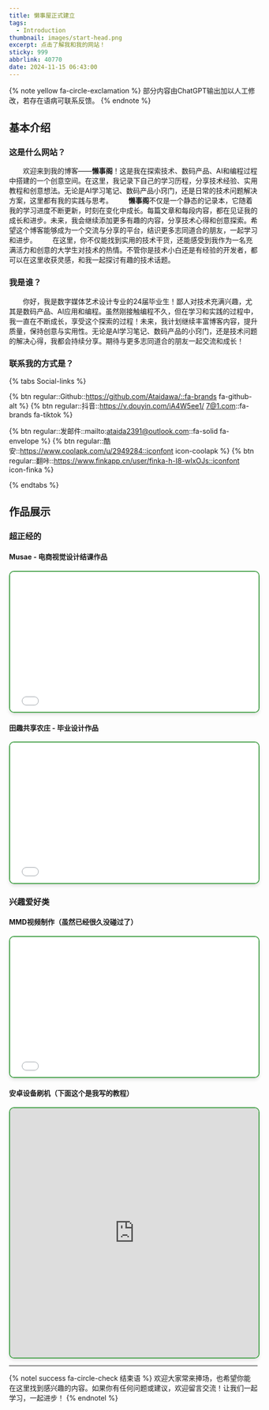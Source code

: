 ```yaml
---
title: 懒事屋正式建立
tags:
  - Introduction
thumbnail: images/start-head.png
excerpt: 点击了解我和我的网站！
sticky: 999
abbrlink: 40770
date: 2024-11-15 06:43:00
---
```


{% note yellow fa-circle-exclamation %} 部分内容由ChatGPT输出加以人工修改，若存在语病可联系反馈。 {% endnote %}
## 基本介绍
### 这是什么网站？

　　欢迎来到我的博客——**懒事阁**！这是我在探索技术、数码产品、AI和编程过程中搭建的一个创意空间。在这里，我记录下自己的学习历程，分享技术经验、实用教程和创意想法。无论是AI学习笔记、数码产品小窍门，还是日常的技术问题解决方案，这里都有我的实践与思考。
　　**懒事阁**不仅是一个静态的记录本，它随着我的学习进度不断更新，时刻在变化中成长。每篇文章和每段内容，都在见证我的成长和进步。未来，我会继续添加更多有趣的内容，分享技术心得和创意探索。希望这个博客能够成为一个交流与分享的平台，结识更多志同道合的朋友，一起学习和进步。
　　在这里，你不仅能找到实用的技术干货，还能感受到我作为一名充满活力和创意的大学生对技术的热情。不管你是技术小白还是有经验的开发者，都可以在这里收获灵感，和我一起探讨有趣的技术话题。

### 我是谁？
　　你好，我是数字媒体艺术设计专业的24届毕业生！鄙人对技术充满兴趣，尤其是数码产品、AI应用和编程。虽然刚接触编程不久，但在学习和实践的过程中，我一直在不断成长，享受这个探索的过程！未来，我计划继续丰富博客内容，提升质量，保持创意与实用性。无论是AI学习笔记、数码产品的小窍门，还是技术问题的解决心得，我都会持续分享。期待与更多志同道合的朋友一起交流和成长！

### 联系我的方式是？
{% tabs Social-links %}
<!-- tab 公共 -->
{% btn regular::Github::https://github.com/Ataidawa/::fa-brands fa-github-alt %} {% btn regular::抖音::https://v.douyin.com/iA4W5ee1/ 7@1.com::fa-brands fa-tiktok %}
<!-- endtab -->
<!-- tab 私人 -->
 {% btn regular::发邮件::mailto:ataida2391@outlook.com::fa-solid fa-envelope %} {% btn regular::酷安::https://www.coolapk.com/u/2949284::iconfont icon-coolapk %} {% btn regular::翻咔::https://www.finkapp.cn/user/finka-h-I8-wlxOJs::iconfont icon-finka %}
<!-- endtab -->
{% endtabs %}

## 作品展示
### 超正经的
#### Musae - 电商视觉设计结课作品
<div style="position: relative; width: 100%; aspect-ratio: 16 / 9; border: 2px solid #43A047; border-radius: 10px; overflow: hidden; box-shadow: 0 4px 6px rgba(0, 0, 0, 0.1);"><iframe src="//player.bilibili.com/player.html?isOutside=true&aid=411822088&bvid=BV1ZV411Q7tR&cid=1419223204&p=1&autoplay=0" style="position: absolute; top: 0; left: 0; width: 100%; height: 100%;" frameborder="0" allowfullscreen></iframe></div>

#### 田趣共享农庄 - 毕业设计作品
<div style="position: relative; width: 100%; aspect-ratio: 16 / 9; border: 2px solid #43A047; border-radius: 10px; overflow: hidden; box-shadow: 0 4px 6px rgba(0, 0, 0, 0.1);"><iframe src="//player.bilibili.com/player.html?isOutside=true&aid=880908557&bvid=BV1vK4y167rz&cid=1397077410&p=1&autoplay=0" style="position: absolute; top: 0; left: 0; width: 100%; height: 100%;" frameborder="0" allowfullscreen></iframe></div>

### 兴趣爱好类
#### MMD视频制作（虽然已经很久没碰过了）
<div style="position: relative; width: 100%; aspect-ratio: 16 / 9; border: 2px solid #43A047; border-radius: 10px; overflow: hidden; box-shadow: 0 4px 6px rgba(0, 0, 0, 0.1);"><iframe src="//player.bilibili.com/player.html?isOutside=true&aid=870290873&bvid=BV1AV4y1174w&cid=1178461315&p=1&autoplay=0" style="position: absolute; top: 0; left: 0; width: 100%; height: 100%;" frameborder="0" allowfullscreen></iframe></div>

#### 安卓设备刷机（下面这个是我写的教程）

<div style="position: relative; width: 100%; aspect-ratio: 1 / 1; border: 2px solid #43A047; border-radius: 10px; overflow: hidden; box-shadow: 0 4px 6px rgba(0, 0, 0, 0.1);"><iframe src="https://kdocs.cn/l/cke7zj8L2Kps" style="position: absolute; top: 0; left: 0; width: 100%; height: 100%;" frameborder="0" allowfullscreen></iframe></div>

---
{% notel success fa-circle-check 结束语 %}
欢迎大家常来捧场，也希望你能在这里找到感兴趣的内容。如果你有任何问题或建议，欢迎留言交流！让我们一起学习，一起进步！
{% endnotel %}